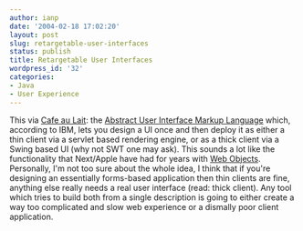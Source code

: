 ```yaml
---
author: ianp
date: '2004-02-18 17:02:20'
layout: post
slug: retargetable-user-interfaces
status: publish
title: Retargetable User Interfaces
wordpress_id: '32'
categories:
- Java
- User Experience
---
```


This via [Cafe au Lait](http://www.cafeaulait.org): the [Abstract User Interface Markup Language](http://www.alphaworks.ibm.com/tech/auiml)
which, according to IBM, lets you design a UI once and then deploy it as
either a thin client via a servlet based rendering engine, or as a thick
client via a Swing based UI (why not SWT one may ask). This sounds a lot
like the functionality that Next/Apple have had for years with [Web Objects](http://www.apple.com). Personally, I'm not too sure about the
whole idea, I think that if you're designing an essentially forms-based
application then thin clients are fine, anything else really needs a
real user interface (read: thick client). Any tool which tries to build
both from a single description is going to either create a way too
complicated and slow web experience or a dismally poor client
application.
